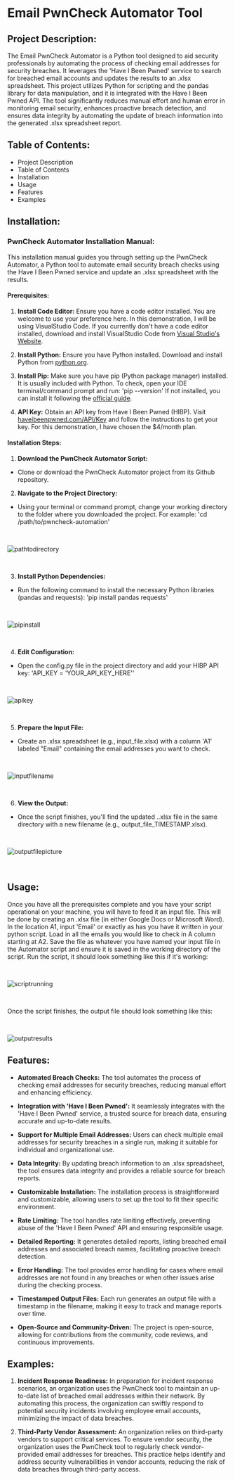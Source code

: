 # Email PwnCheck Automator Tool

## Project Description:

The Email PwnCheck Automator is a Python tool designed to aid security professionals by automating the process of checking email addresses for security breaches. It leverages the 'Have I Been Pwned' service to search for breached email accounts and updates the results to an .xlsx spreadsheet. This project utilizes Python for scripting and the pandas library for data manipulation, and it is integrated with the Have I Been Pwned API. The tool significantly reduces manual effort and human error in monitoring email security, enhances proactive breach detection, and ensures data integrity by automating the update of breach information into the generated .xlsx spreadsheet report.

## Table of Contents:

- Project Description
- Table of Contents
- Installation
- Usage
- Features
- Examples

## Installation:

### PwnCheck Automator Installation Manual:

This installation manual guides you through setting up the PwnCheck Automator, a Python tool to automate email security breach checks using the Have I Been Pwned service and update an .xlsx spreadsheet with the results.

#### Prerequisites:

1. **Install Code Editor:** Ensure you have a code editor installed. You are welcome to use your preference here. In this demonstration, I will be using VisualStudio Code. If you currently don't have a code editor installed, download and install VisualStudio Code from [Visual Studio's Website](https://code.visualstudio.com/).

2. **Install Python:** Ensure you have Python installed. Download and install Python from [python.org](https://www.python.org).

3. **Install Pip:** Make sure you have pip (Python package manager) installed. It is usually included with Python. To check, open your IDE terminal/command prompt and run: 'pip --version' If not installed, you can install it following the [official guide](https://pip.pypa.io/en/stable/installation/).

4. **API Key:** Obtain an API key from Have I Been Pwned (HIBP). Visit [haveibeenpwned.com/API/Key](https://www.haveibeenpwned.com/API/Key) and follow the instructions to get your key. For this demonstration, I have chosen the $4/month plan.

#### Installation Steps:

1. **Download the PwnCheck Automator Script:**
- Clone or download the PwnCheck Automator project from its Github repository.

2. **Navigate to the Project Directory:**
- Using your terminal or command prompt, change your working directory to the folder where you downloaded the project. For example: 'cd /path/to/pwncheck-automation'

<br>

![pathtodirectory](pwncheck-images/cdusersryanhemanndownloads.png)

<br>

3. **Install Python Dependencies:**
- Run the following command to install the necessary Python libraries (pandas and requests): 'pip install pandas requests'

<br>

![pipinstall](pwncheck-images/pipinstall.png)

<br>

4. **Edit Configuration:**
- Open the config.py file in the project directory and add your HIBP API key: 'API_KEY = 'YOUR_API_KEY_HERE''

<br>

![apikey](pwncheck-images/apikey.png)

<br>

5. **Prepare the Input File:**
- Create an .xlsx spreadsheet (e.g., input_file.xlsx) with a column 'A1' labeled "Email" containing the email addresses you want to check.

<br>  

![inputfilename](pwncheck-images/xlsxfile.png)

<br>

6. **View the Output:**
- Once the script finishes, you'll find the updated ..xlsx file in the same directory with a new filename (e.g., output_file_TIMESTAMP.xlsx).

<br>

![outputfilepicture](pwncheck-images/outputfile.png)

<br>

## Usage:

Once you have all the prerequisites complete and you have your script operational on your machine, you will have to feed it an input file. This will be done by creating an .xlsx file (in either Google Docs or Microsoft Word).
In the location A1, input 'Email' or exactly as has you have it written in your python script.
Load in all the emails you would like to check in A column starting at A2.
Save the file as whatever you have named your input file in the Automator script and ensure it is saved in the working directory of the script.
Run the script, it should look something like this if it's working:

<br>

![scriptrunning](pwncheck-images/scriptrunning.png)

<br>

Once the script finishes, the output file should look something like this:

<br>

![outputresults](pwncheck-images/outfileresults.png)

## Features:

- **Automated Breach Checks:** The tool automates the process of checking email addresses for security breaches, reducing manual effort and enhancing efficiency.

- **Integration with 'Have I Been Pwned':** It seamlessly integrates with the 'Have I Been Pwned' service, a trusted source for breach data, ensuring accurate and up-to-date results.

- **Support for Multiple Email Addresses:** Users can check multiple email addresses for security breaches in a single run, making it suitable for individual and organizational use.

- **Data Integrity:** By updating breach information to an .xlsx spreadsheet, the tool ensures data integrity and provides a reliable source for breach reports.

- **Customizable Installation:** The installation process is straightforward and customizable, allowing users to set up the tool to fit their specific environment.

- **Rate Limiting:** The tool handles rate limiting effectively, preventing abuse of the 'Have I Been Pwned' API and ensuring responsible usage.

- **Detailed Reporting:** It generates detailed reports, listing breached email addresses and associated breach names, facilitating proactive breach detection.

- **Error Handling:** The tool provides error handling for cases where email addresses are not found in any breaches or when other issues arise during the checking process.

- **Timestamped Output Files:** Each run generates an output file with a timestamp in the filename, making it easy to track and manage reports over time.

- **Open-Source and Community-Driven:** The project is open-source, allowing for contributions from the community, code reviews, and continuous improvements.


## Examples:

1. **Incident Response Readiness:** In preparation for incident response scenarios, an organization uses the PwnCheck tool to maintain an up-to-date list of breached email addresses within their network. By automating this process, the organization can swiftly respond to potential security incidents involving employee email accounts, minimizing the impact of data breaches.

2. **Third-Party Vendor Assessment:** An organization relies on third-party vendors to support critical services. To ensure vendor security, the organization uses the PwnCheck tool to regularly check vendor-provided email addresses for breaches. This practice helps identify and address security vulnerabilities in vendor accounts, reducing the risk of data breaches through third-party access.

